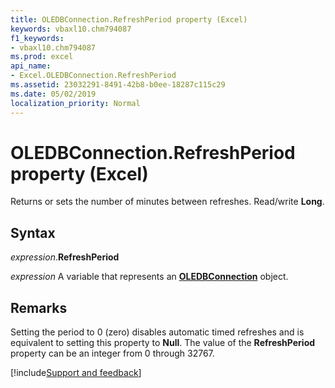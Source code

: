 ```yaml
---
title: OLEDBConnection.RefreshPeriod property (Excel)
keywords: vbaxl10.chm794087
f1_keywords:
- vbaxl10.chm794087
ms.prod: excel
api_name:
- Excel.OLEDBConnection.RefreshPeriod
ms.assetid: 23032291-8491-42b8-b0ee-18287c115c29
ms.date: 05/02/2019
localization_priority: Normal
---
```



# OLEDBConnection.RefreshPeriod property (Excel)

Returns or sets the number of minutes between refreshes. Read/write **Long**.


## Syntax

_expression_.**RefreshPeriod**

_expression_ A variable that represents an **[OLEDBConnection](Excel.OLEDBConnection.md)** object.


## Remarks

Setting the period to 0 (zero) disables automatic timed refreshes and is equivalent to setting this property to **Null**. The value of the **RefreshPeriod** property can be an integer from 0 through 32767.



[!include[Support and feedback](~/includes/feedback-boilerplate.md)]